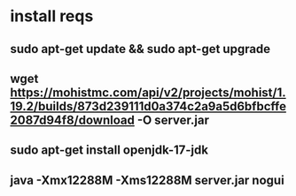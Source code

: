 # install reqs
## sudo apt-get update && sudo apt-get upgrade

## wget https://mohistmc.com/api/v2/projects/mohist/1.19.2/builds/873d239111d0a374c2a9a5d6bfbcffe2087d94f8/download -O server.jar

## sudo apt-get install openjdk-17-jdk

## java -Xmx12288M -Xms12288M server.jar nogui
